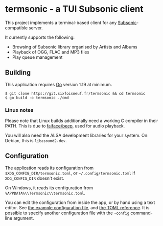 # termsonic - a TUI Subsonic client

This project implements a terminal-based client for any [Subsonic](https://www.subsonic.org)-compatible server.

It currently supports the following:

- Browsing of Subsonic library organised by Artists and Albums
- Playback of OGG, FLAC and MP3 files
- Play queue management

## Building

This application requires [Go](https://go.dev) version 1.19 at minimum.

```
$ git clone https://git.sixfoisneuf.fr/termsonic && cd termsonic
$ go build -o termsonic ./cmd
```

### Linux notes
Please note that Linux builds additionally need a working C compiler in their PATH. This is due to [faiface/beep](https://github.com/faiface/beep), used for audio playback.

You will also need the ALSA development libraries for your system. On Debian, this is `libasound2-dev`.

## Configuration

The application reads its configuration from `$XDG_CONFIG_DIR/termsonic.toml`, or `~/.config/termsonic.toml` if `XDG_CONFIG_DIR` doesn't exist.

On Windows, it reads its configuration from `%APPDATA%\\Termsonic\\termsonic.toml`.

You can edit the configuration from inside the app, or by hand using a text editor. See [the example configuration file](config.toml.example), and [the TOML reference](https://toml.io/en/). It is possible to specify another configuration file with the `-config` command-line argument.